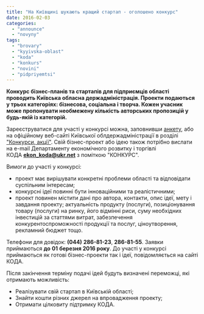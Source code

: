 ```yaml
---
title: "На Київщині шукають кращий стартап - оголошено конкурс"
date: 2016-02-03
categories: 
  - "announce"
  - "novyny"
tags: 
  - "brovary"
  - "kyyivska-oblast"
  - "koda"
  - "konkurs"
  - "novini"
  - "pidpriyemtsi"
---
```


**Конкурс бізнес-планів та стартапів для підприємців області проводить Київська обласна держадміністрація. Проекти подаються у трьох категоріях: бізнесова, соціальна і творча. Кожен учасник може пропонувати необмежену кількість авторських пропозицій у будь-якій із категорій.**

Зареєструватися для участі у конкурсі можна, заповнивши [анкету](https://docs.google.com/forms/d/1CAyYgYgtf0ilcX7WYaRiolR_bx9eifLuST0sRFLKZFI/viewform), або на офіційному веб-сайті Київської облдержадміністрації в розділі ["Конкурси, акції"](http://www.kyiv-obl.gov.ua/konkursi_aktsiji). Свій бізнес-проект або ідею також потрібно вислати на e-mail Департаменту економічного розвитку і торгівлі КОДА [**ekon\_koda@ukr.net**](https://mail.ukr.net/desktop#sendmsg/f=to=ekon_koda@ukr.net) з поміткою "КОНКУРС".

Вимоги до участі у конкурсі:

- проект має вирішувати конкретні проблеми області та відповідати суспільним інтересам;
- конкурсні ідеї повинні бути інноваційними та реалістичними;
- проект повинен містити дані про автора, контакти, опис ідеї, мету і завдання проекту; актуальність продукту (послуги), позиціонування товару (послуги) на ринку, його відмінні риси, суму необхідних інвестицій за статтями витрат, забезпечення конкурентоспроможності продукції та послуг, ціноутворення, рекламний бюджет тощо.

Телефони для довідок: **(044)** **286-81-23**, **286-81-55**. Заявки приймаються **до** **01** **березня 2016 року**. До участі у конкурсі приймаються як готові бізнес-проекти так і ідеї, повідомляється на сайті КОДА.

Після закінчення терміну подачі ідей будуть визначені переможці, які отримають можливість:

- Реалізувати свій стартап в Київській області;
- Знайти кошти різних джерел на впровадження проекту;
- Отримати цілковиту підтримку КОДА.

